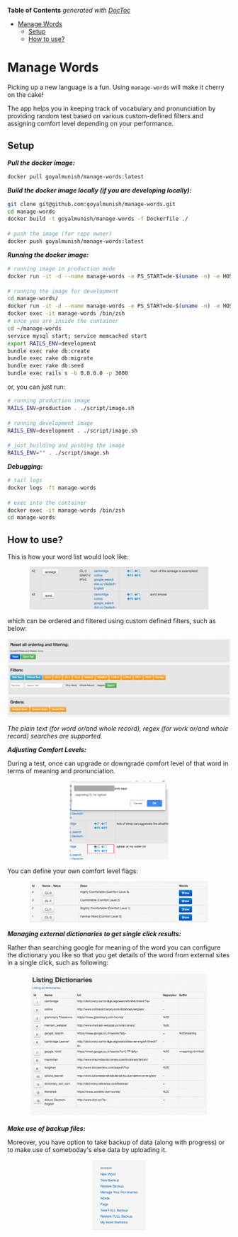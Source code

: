 <!-- START doctoc generated TOC please keep comment here to allow auto update -->
<!-- DON'T EDIT THIS SECTION, INSTEAD RE-RUN doctoc TO UPDATE -->
**Table of Contents**  *generated with [DocToc](https://github.com/thlorenz/doctoc)*

- [Manage Words](#manage-words)
    - [Setup](#setup)
    - [How to use?](#how-to-use)

<!-- END doctoc generated TOC please keep comment here to allow auto update -->

# Manage Words

Picking up a new language is a fun. Using `manage-words` will make it cherry on the cake!

The app helps you in keeping track of vocabulary and pronunciation by providing random test based on various custom-defined filters and assigning comfort level depending on your performance.

## Setup

_**Pull the docker image:**_

```sh
docker pull goyalmunish/manage-words:latest
```

_**Build the docker image locally (if you are developing locally):**_

```sh
git clone git@github.com:goyalmunish/manage-words.git
cd manage-words
docker build -t goyalmunish/manage-words -f Dockerfile ./

# push the image (for repo owner)
docker push goyalmunish/manage-words:latest
```

_**Running the docker image:**_

```sh
# running image in production mode
docker run -it -d --name manage-words -e PS_START=de-$(uname -n) -e HOST_PLATFORM=$(uname -s) -p 3000:3000 goyalmunish/manage-words

# running the image for development
cd manage-words/
docker run -it -d --name manage-words -e PS_START=de-$(uname -n) -e HOST_PLATFORM=$(uname -s) -p 3000:3000 -v $(pwd):/root/manage-words goyalmunish/manage-words /bin/bash -c "ping -i 0.2 $(gateway_ip)"
docker exec -it manage-words /bin/zsh
# once you are inside the container
cd ~/manage-words
service mysql start; service memcached start
export RAILS_ENV=development
bundle exec rake db:create
bundle exec rake db:migrate
bundle exec rake db:seed
bundle exec rails s -b 0.0.0.0 -p 3000
```

or, you can just run:

```sh
# running production image
RAILS_ENV=production . ./script/image.sh

# running development image
RAILS_ENV=development . ./script/image.sh

# just building and pushing the image
RAILS_ENV="" . ./script/image.sh
```

_**Debugging:**_

```sh
# tail logs
docker logs -ft manage-words

# exec into the container
docker exec -it manage-words /bin/zsh
cd manage-words
```

## How to use?

This is how your word list would look like:

<p align="center">
  <img src="./support/ss_words.png" width="80%">
</p>

which can be ordered and filtered using custom defined filters, such as below:

<p align="center">
  <img src="./support/ss_filters.png" width="100%">
</p>

_The plain text (for word or/and whole record), regex (for work or/and whole record) searches are supported._

_**Adjusting Comfort Levels:**_

During a test, once can upgrade or downgrade comfort level of that word in terms of meaning and pronunciation.

<p align="center">
  <img src="./support/ss_upgrading_downgrading_flags.png" width="44%">
</p>

You can define your own comfort level flags:

<p align="center">
  <img src="./support/ss_flags.png" width="80%">
</p>

_**Managing external dictionaries to get single click results:**_

Rather than searching google for meaning of the word you can configure the dictionary you like so that you get details of the word from external sites in a single click, such as following:

<p align="center">
  <img src="./support/ss_dictionaries.png" width="80%">
</p>

_**Make use of backup files:**_

Moreover, you have option to take backup of data (along with progress) or to make use of someboday's else data by uploading it.

<p align="center">
  <img src="./support/ss_sidebar.png" width="25%">
</p>
